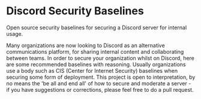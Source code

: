 # Discord Security Baselines
Open source security baselines for securing a Discord server for internal usage.

Many organizations are now looking to Discord as an alternative communications platform, for sharing internal content and collaborating between teams. In order to secure your organization whilst on Discord, here are some recommended baselines with reasoning. Usually organizations use a body such as CIS (Center for Internet Security) baselines when securing some form of deployment. This project is open to interpretation, by no means the 'be all and end all' of how to secure and moderate a server - if you have suggestions or corrections, please feel free to do a pull request.
